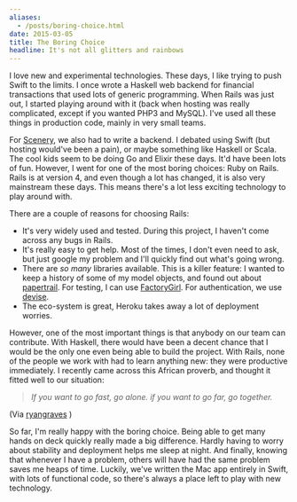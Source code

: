 ```yaml
---
aliases:
  - /posts/boring-choice.html
date: 2015-03-05
title: The Boring Choice
headline: It's not all glitters and rainbows
---
```


I love new and experimental technologies. These days, I like trying to push Swift to the limits. I once wrote a Haskell web backend for financial transactions that used lots of generic programming. When Rails was just out, I started playing around with it (back when hosting was really complicated, except if you wanted PHP3 and MySQL). I've used all these things in production code, mainly in very small teams.

For [Scenery](https://www.getscenery.com), we also had to write a backend. I debated using Swift (but hosting would've been a pain), or maybe something like Haskell or Scala. The cool kids seem to be doing Go and Elixir these days. It'd have been lots of fun. However, I went for one of the most boring choices: Ruby on Rails. Rails is at version 4, and even though a lot has changed, it is also very mainstream these days. This means there's a lot less exciting technology to play around with.

There are a couple of reasons for choosing Rails:

* It's very widely used and tested. During this project, I haven't come across any bugs in Rails.
* It's really easy to get help. Most of the times, I don't even need to ask, but just google my problem and I'll quickly find out what's going wrong.
* There are *so many* libraries available. This is a killer feature: I wanted to keep a history of some of my model objects, and found out about [papertrail](https://github.com/airblade/paper_trail). For testing, I can use [FactoryGirl](https://github.com/thoughtbot/factory_girl). For authentication, we use [devise](https://github.com/plataformatec/devise).
* The eco-system is great, Heroku takes away a lot of deployment worries.

However, one of the most important things is that anybody on our team can contribute. With Haskell, there would have been a decent chance that I would be the only one even being able to build the project. With Rails, none of the people we work with had to learn anything new: they were productive immediately. I recently came across this African proverb, and thought it fitted well to our situation:

> *If you want to go fast, go alone. if you want to go far, go together.*
 
(Via [ryangraves](https://twitter.com/ryangraves/status/562492587039150080) 
)

So far, I'm really happy with the boring choice. Being able to get many hands on deck quickly really made a big difference. Hardly having to worry about stability and deployment helps me sleep at night. And finally, knowing that whenever I have a problem, others will have had the same problem saves me heaps of time. Luckily, we've written the Mac app entirely in Swift, with lots of functional code, so there's always a place left to play with new technology.

